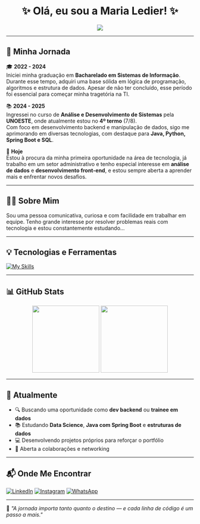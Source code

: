 <h1 align="center" font-size=20px>✨ Olá, eu sou a Maria Ledier! ✨</h1>

<div align="center">
  <img src="https://readme-typing-svg.herokuapp.com?color=FFD700&lines=Desenvolvedora+em+formação;Apaixonada+por+Design;Buscando+novos+desafios!" />
</div>

---

## 🧭 Minha Jornada

🎓 **2022 - 2024**  
Iniciei minha graduação em **Bacharelado em Sistemas de Informação**. Durante esse tempo, adquiri uma base sólida em lógica de programação, algoritmos e estrutura de dados. Apesar de não ter concluído, esse período foi essencial para começar minha tragetória na TI.

📚 **2024 - 2025**  
Ingressei no curso de **Análise e Desenvolvimento de Sistemas** pela **UNOESTE**, onde atualmente estou no **4º termo** (7/8).  
Com foco em desenvolvimento backend e manipulação de dados, sigo me aprimorando em diversas tecnologias, com destaque para **Java, Python, Spring Boot e SQL**.

🚀 **Hoje**  
Estou à procura da minha primeira oportunidade na área de tecnologia, já trabalho em um setor administrativo e tenho especial interesse em **análise de dados** e **desenvolvimento front-end**, e estou sempre aberta a aprender mais e enfrentar novos desafios.

---

## 👩‍💻 Sobre Mim

Sou uma pessoa comunicativa, curiosa e com facilidade em trabalhar em equipe. Tenho grande interesse por resolver problemas reais com tecnologia e estou constantemente estudando...

---

## 💡 Tecnologias e Ferramentas

[![My Skills](https://skillicons.dev/icons?perline=12&i=js,java,python,spring,cpp,postgres,mysql,html,css,cs,dotnet,git)](https://skillicons.dev)

---

## 📊 GitHub Stats

<div align="center">
  <img height="180em" src="https://github-readme-stats.vercel.app/api?username=MariaLedier&show_icons=true&theme=dark&count_private=true"/>
  <img height="180em" src="https://github-readme-stats.vercel.app/api/top-langs/?username=MariaLedier&layout=compact&theme=dark"/>
</div>

---

## 🌱 Atualmente

- 🔍 Buscando uma oportunidade como **dev backend** ou **trainee em dados**
- 📚 Estudando **Data Science**, **Java com Spring Boot** e **estruturas de dados**
- 💻 Desenvolvendo projetos próprios para reforçar o portfólio
- 🤝 Aberta a colaborações e networking

---

## 📬 Onde Me Encontrar

[![LinkedIn](https://img.shields.io/badge/LinkedIn-0077B5?style=for-the-badge&logo=linkedin&logoColor=white)](https://www.linkedin.com/in/seu-linkedin)
[![Instagram](https://img.shields.io/badge/Instagram-%23E4405F.svg?style=for-the-badge&logo=Instagram&logoColor=white)](https://www.instagram.com/seu-insta)
[![WhatsApp](https://img.shields.io/badge/WhatsApp-25D366?style=for-the-badge&logo=whatsapp&logoColor=white)](https://wa.me/55seunumero?text=Ol%C3%A1%2C+vi+seu+GitHub+e+gostaria+de+conversar!)

---

📌 *"A jornada importa tanto quanto o destino — e cada linha de código é um passo a mais."*
